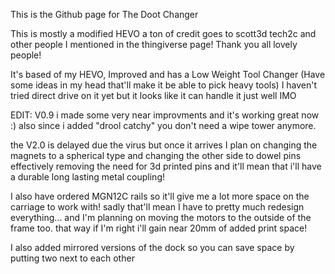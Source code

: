 This is the Github page for The Doot Changer

This is mostly a modified HEVO a ton of credit goes to scott3d tech2c and other people I mentioned in the thingiverse page! Thank you all lovely people!

It's based of my HEVO, Improved and has a Low Weight Tool Changer (Have some ideas in my head that'll make it be able to pick heavy tools) I haven't tried direct drive on it yet but it looks like it can handle it just well IMO


EDIT: V0.9 i made some very near improvments and it's working great now :) also since i added "drool catchy" you don't need a wipe tower anymore.

 the V2.0 is delayed due the virus but once it arrives I plan on changing the magnets to a spherical type and changing the other side to dowel pins effectively removing the need for 3d printed pins and it'll mean that i'll have a durable long lasting metal coupling!
 
 I also have ordered MGN12C rails so it'll give me a lot more space on the carriage to work with! sadly that'll mean I have to pretty much redesign everything... and I'm planning on moving the motors to the outside of the frame too. that way if I'm right i'll gain near 20mm of added print space!
 
 I also added mirrored versions of the dock so you can save space by putting two next to each other
